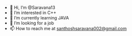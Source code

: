- 👋 Hi, I’m @Saravana13
- 👀 I’m interested in C++
- 🌱 I’m currently learning JAVA
- 💞️ I’m looking for a job
- 📫 How to reach me at santhoshsaravana002@gmail.com

<!---
Saravana13/Saravana13 is a ✨ special ✨ repository because its `README.md` (this file) appears on your GitHub profile.
You can click the Preview link to take a look at your changes.
--->
